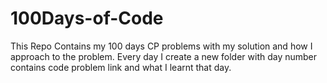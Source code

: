 # 100Days-of-Code
This Repo Contains my 100 days CP problems with my solution and how I approach to the problem. Every day I create a new folder with day number contains code problem link and what I learnt that day.